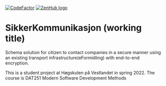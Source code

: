 [![CodeFactor](https://www.codefactor.io/repository/github/jaflaten/sikkerkommunikasjon/badge)](https://www.codefactor.io/repository/github/jaflaten/sikkerkommunikasjon) <a href="https://zenhub.com"><img src="https://dxssrr2j0sq4w.cloudfront.net/3.2.0/img/external/zenhub-badge.png" alt="ZenHub logo"></a>

# SikkerKommunikasjon (working title)
Schema solution for citizen to contact companies in a secure manner using an existing transport infrastructure(eFormidling) with end-to-end encryption.

This is a student project at Høgskulen på Vestlandet in spring 2022. The course is DAT251 Modern Software Development Methods
